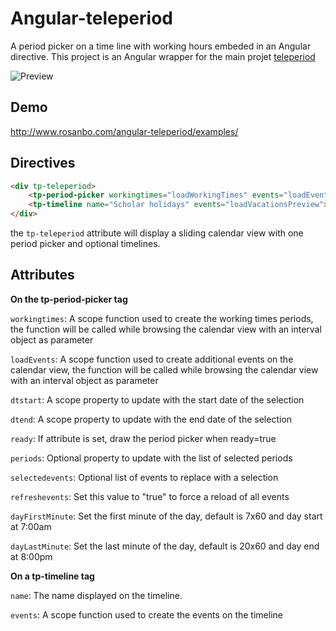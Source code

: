 # Angular-teleperiod
A period picker on a time line with working hours embeded in an Angular directive.
This project is an Angular wrapper for the main projet [teleperiod](https://github.com/polo2ro/teleperiod)

![Preview](/examples/screenshot.png?raw=true)

Demo
----

http://www.rosanbo.com/angular-teleperiod/examples/


Directives
----------

```html
<div tp-teleperiod>
    <tp-period-picker workingtimes="loadWorkingTimes" events="loadEvents" dtstart="selected.dtstart" dtend="selected.dtend"></tp-period-picker>
    <tp-timeline name="Scholar holidays" events="loadVacationsPreview"></tp-timeline>
</div>
```

the `tp-teleperiod` attribute will display a sliding calendar view with one period picker and optional timelines.


Attributes
----------

__On the tp-period-picker tag__

`workingtimes`:
A scope function used to create the working times periods, the function will be called while browsing the calendar view with an interval object as parameter

`loadEvents`:
A scope function used to create additional events on the calendar view, the function will be called while browsing the calendar view with an interval object as parameter

`dtstart`:
A scope property to update with the start date of the selection

`dtend`:
A scope property to update with the end date of the selection

`ready`:
If attribute is set, draw the period picker when ready=true

`periods`:
Optional property to update with the list of selected periods

`selectedevents`:
Optional list of events to replace with a selection

`refreshevents`:
Set this value to "true" to force a reload of all events

`dayFirstMinute`:
Set the first minute of the day, default is 7x60 and day start at 7:00am

`dayLastMinute`:
Set the last minute of the day, default is 20x60 and day end at 8:00pm


__On a tp-timeline tag__

`name`:
The name displayed on the timeline.

`events`:
A scope function used to create the events on the timeline


